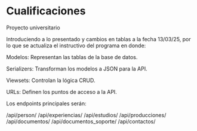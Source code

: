 # Cualificaciones
Proyecto universitario 

Introduciendo a lo presentado y cambios en tablas a la fecha 13/03/25, por lo que se actualiza el instructivo del programa
en donde:

Modelos: Representan las tablas de la base de datos.

Serializers: Transforman los modelos a JSON para la API.

Viewsets: Controlan la lógica CRUD.

URLs: Definen los puntos de acceso a la API.

Los endpoints principales serán:

/api/person/
/api/experiencias/
/api/estudios/
/api/producciones/
/api/documentos/
/api/documentos_soporte/
/api/contactos/

